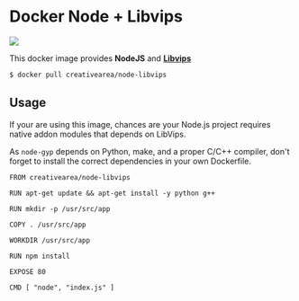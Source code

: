 # Docker Node + Libvips

[![](https://images.microbadger.com/badges/image/creativearea/node-libvips.svg)](http://microbadger.com/images/creativearea/node-libvips)

This docker image provides **NodeJS** and **[Libvips](https://github.com/jcupitt/libvips)**

```bash
$ docker pull creativearea/node-libvips
```

## Usage

If your are using this image, chances are your Node.js project requires native addon modules that depends on LibVips.

As `node-gyp` depends on Python, make, and a proper C/C++ compiler, don't forget to install the correct dependencies in your own Dockerfile.

```
FROM creativearea/node-libvips

RUN apt-get update && apt-get install -y python g++

RUN mkdir -p /usr/src/app

COPY . /usr/src/app

WORKDIR /usr/src/app

RUN npm install

EXPOSE 80

CMD [ "node", "index.js" ]
```
